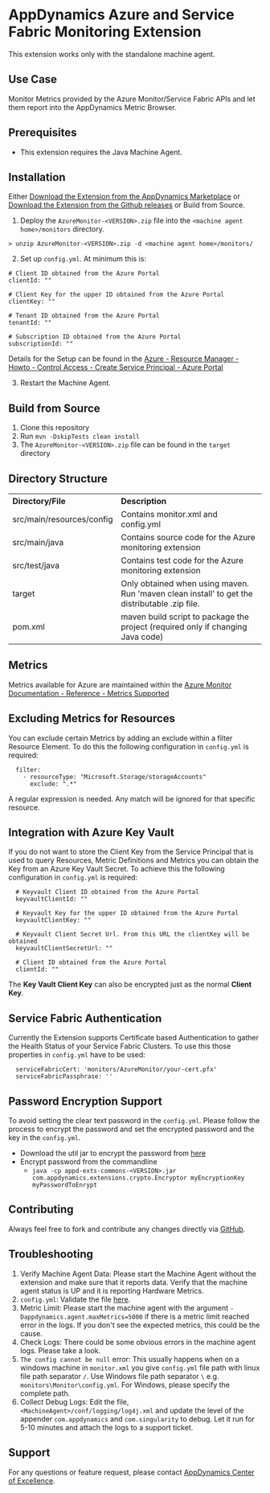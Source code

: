 # AppDynamics Azure and Service Fabric Monitoring Extension

This extension works only with the standalone machine agent.

## Use Case

Monitor Metrics provided by the Azure Monitor/Service Fabric APIs and let them report into the AppDynamics Metric Browser.

## Prerequisites

 * This extension requires the Java Machine Agent.

## Installation

Either [Download the Extension from the AppDynamics Marketplace](https://www.appdynamics.com/community/exchange/azure-monitoring-extension/) or [Download the Extension from the Github releases](https://github.com/michaelenglert/azure-monitoring-extension/releases/latest) or Build from Source.

1. Deploy the `AzureMonitor-<VERSION>.zip` file into the `<machine agent home>/monitors` directory.

  `> unzip AzureMonitor-<VERSION>.zip -d <machine agent home>/monitors/`

2. Set up `config.yml`. At minimum this is:
  ```
  # Client ID obtained from the Azure Portal
  clientId: ""

  # Client Key for the upper ID obtained from the Azure Portal
  clientKey: ""

  # Tenant ID obtained from the Azure Portal
  tenantId: ""

  # Subscription ID obtained from the Azure Portal
  subscriptionId: ""
  ```
  Details for the Setup can be found in the [Azure - Resource Manager - Howto - Control Access - Create Service Principal - Azure Portal](https://docs.microsoft.com/en-us/azure/azure-resource-manager/resource-group-create-service-principal-portal)

3. Restart the Machine Agent.

## Build from Source

1. Clone this repository
2. Run `mvn -DskipTests clean install`
3. The `AzureMonitor-<VERSION>.zip` file can be found in the `target` directory

## Directory Structure

<table><tbody>
<tr>
<th align = 'left'> Directory/File </th>
<th align = 'left'> Description </th>
</tr>
<tr>
<td class='confluenceTd'> src/main/resources/config </td>
<td class='confluenceTd'> Contains monitor.xml and config.yml</td>
</tr>
<tr>
<td class='confluenceTd'> src/main/java </td>
<td class='confluenceTd'> Contains source code for the Azure monitoring extension </td>
</tr>
<tr>
<td class='confluenceTd'> src/test/java </td>
<td class='confluenceTd'> Contains test code for the Azure monitoring extension </td>
</tr>
<tr>
<td class='confluenceTd'> target </td>
<td class='confluenceTd'> Only obtained when using maven. Run 'maven clean install' to get the distributable .zip file. </td>
</tr>
<tr>
<td class='confluenceTd'> pom.xml </td>
<td class='confluenceTd'> maven build script to package the project (required only if changing Java code) </td>
</tr>
</tbody>
</table>

## Metrics

Metrics available for Azure are maintained within the [Azure Monitor Documentation - Reference - Metrics Supported](https://docs.microsoft.com/en-us/azure/monitoring-and-diagnostics/monitoring-supported-metrics)

## Excluding Metrics for Resources

You can exclude certain Metrics by adding an exclude within a filter Resource Element. To do this the following configuration in `config.yml` is required:
  ```
    filter:
      - resourceType: "Microsoft.Storage/storageAccounts"
        exclude: ".*"
  ```
A regular expression is needed. Any match will be ignored for that specific resource.

## Integration with Azure Key Vault

If you do not want to store the Client Key from the Service Principal that is used to query Resources, Metric Definitions and Metrics you can obtain the Key from an Azure Key Vault Secret.
To achieve this the following configuration in `config.yml` is required:
  ```
    # Keyvault Client ID obtained from the Azure Portal
    keyvaultClientId: ""

    # Keyvault Key for the upper ID obtained from the Azure Portal
    keyvaultClientKey: ""

    # Keyvault Client Secret Url. From this URL the clientKey will be obtained
    keyvaultClientSecretUrl: ""

    # Client ID obtained from the Azure Portal
    clientId: ""
  ```
The **Key Vault Client Key** can also be encrypted just as the normal **Client Key**.

## Service Fabric Authentication

Currently the Extension supports Certificate based Authentication to gather the Health Status of your Service Fabric Clusters. To use this those properties in `config.yml` have to be used:

  ```
    serviceFabricCert: 'monitors/AzureMonitor/your-cert.pfx'
    serviceFabricPassphrase: ''
  ```

## Password Encryption Support

To avoid setting the clear text password in the `config.yml`. Please follow the process to encrypt the password and set the encrypted password and the key in the `config.yml`.

* Download the util jar to encrypt the password from [here](https://github.com/Appdynamics/maven-repo/raw/master/releases/com/appdynamics/appd-exts-commons/2.1.0/appd-exts-commons-2.1.0.jar)
* Encrypt password from the commandline
  * `java -cp appd-exts-commons-<VERSION>.jar com.appdynamics.extensions.crypto.Encryptor myEncryptionKey myPasswordToEnrypt`

## Contributing

Always feel free to fork and contribute any changes directly via [GitHub](https://github.com/michaelenglert/azure-monitoring-extension).

## Troubleshooting

1. Verify Machine Agent Data: Please start the Machine Agent without the extension and make sure that it reports data. Verify that the machine agent status is UP and it is reporting Hardware Metrics.
2. `config.yml`: Validate the file [here](http://www.yamllint.com/).
3. Metric Limit: Please start the machine agent with the argument `-Dappdynamics.agent.maxMetrics=5000` if there is a metric limit reached error in the logs. If you don't see the expected metrics, this could be the cause.
4. Check Logs: There could be some obvious errors in the machine agent logs. Please take a look.
5. `The config cannot be null` error: This usually happens when on a windows machine in `monitor.xml` you give `config.yml` file path with linux file path separator `/`. Use Windows file path separator `\` e.g. `monitors\Monitor\config.yml`. For Windows, please specify the complete path.
6. Collect Debug Logs: Edit the file, `<MachineAgent>/conf/logging/log4j.xml` and update the level of the appender `com.appdynamics` and `com.singularity` to debug. Let it run for 5-10 minutes and attach the logs to a support ticket.

## Support

For any questions or feature request, please contact [AppDynamics Center of Excellence](mailto:help@appdynamics.com).

